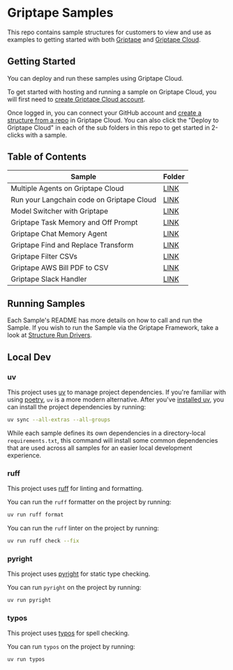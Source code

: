 # Griptape Samples

This repo contains sample structures for customers to view and use as examples to getting started with both [Griptape](https://github.com/griptape-ai/griptape) and [Griptape Cloud](https://cloud.griptape.ai/).

## Getting Started

You can deploy and run these samples using Griptape Cloud.

To get started with hosting and running a sample on Griptape Cloud, you will first need to [create Griptape Cloud account](https://auth.cloud.griptape.ai/u/login).

Once logged in, you can connect your GitHub account and [create a structure from a repo](https://cloud.griptape.ai/structures) in Griptape Cloud. You can also click the "Deploy to Griptape Cloud" in each of the sub folders in this repo to get started in 2-clicks with a sample.

## Table of Contents

| Sample | Folder |
| -------- | ------- |
| Multiple Agents on Griptape Cloud | [LINK](https://github.com/griptape-ai/griptape-sample-structures/tree/main/griptape_multi_agent_workflows) |
| Run your Langchain code on Griptape Cloud | [LINK](https://github.com/griptape-ai/griptape-sample-structures/tree/main/langchain_calculator) |
| Model Switcher with Griptape | [LINK](https://github.com/griptape-ai/griptape-sample-structures/tree/main/griptape_model_switcher) |
| Griptape Task Memory and Off Prompt | [LINK](https://github.com/griptape-ai/griptape-sample-structures/tree/main/griptape_off_prompt) |
| Griptape Chat Memory Agent | [LINK](https://github.com/griptape-ai/griptape-sample-structures/tree/main/griptape_chat_memory_agent) |
| Griptape Find and Replace Transform | [LINK](https://github.com/griptape-ai/griptape-sample-structures/tree/main/griptape_find_replace_transform) |
| Griptape Filter CSVs | [LINK](https://github.com/griptape-ai/griptape-sample-structures/tree/main/griptape_csv_filter) |
| Griptape AWS Bill PDF to CSV | [LINK](https://github.com/griptape-ai/griptape-sample-structures/tree/main/griptape_aws_bill_pdf_to_csv) |
| Griptape Slack Handler | [LINK](https://github.com/griptape-ai/griptape-sample-structures/tree/main/griptape_slack_handler) |

## Running Samples

Each Sample's README has more details on how to call and run the Sample. If you wish to run the Sample via the Griptape Framework, take a look at [Structure Run Drivers](https://docs.griptape.ai/stable/griptape-framework/drivers/structure-run-drivers/).

## Local Dev

### uv

This project uses [uv](https://docs.astral.sh/uv/) to manage project dependencies.
If you're familiar with using [poetry](https://python-poetry.org/), `uv` is a more modern alternative.
After you've [installed uv](https://docs.astral.sh/uv/getting-started/installation/), you can install the project dependencies by running:

```bash
uv sync --all-extras --all-groups
```

While each sample defines its own dependencies in a directory-local `requirements.txt`, this command will install some common dependencies that are used across all samples for an easier local development experience.

### ruff

This project uses [ruff](https://docs.astral.sh/ruff/) for linting and formatting.

You can run the `ruff` formatter on the project by running:

```bash
uv run ruff format
```

You can run the `ruff` linter on the project by running:

```bash
uv run ruff check --fix
```

### pyright

This project uses [pyright](https://github.com/microsoft/pyright) for static type checking.

You can run `pyright` on the project by running:

```bash
uv run pyright
```


### typos

This project uses [typos](https://github.com/crate-ci/typos) for spell checking.

You can run `typos` on the project by running:

```bash
uv run typos
```
